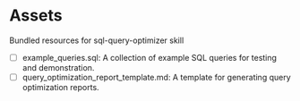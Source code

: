 # Assets

Bundled resources for sql-query-optimizer skill

- [ ] example_queries.sql: A collection of example SQL queries for testing and demonstration.
- [ ] query_optimization_report_template.md: A template for generating query optimization reports.
